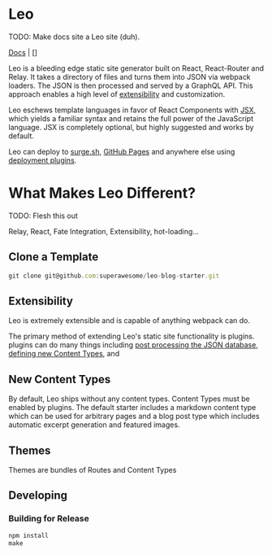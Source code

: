 # Leo

TODO: Make docs site a Leo site (duh).

[Docs](#TODO) | []

Leo is a bleeding edge static site generator built on React, React-Router and
Relay. It takes a directory of files and turns them into JSON via webpack
loaders. The JSON is then processed and served by a GraphQL API. This approach
enables a high level of [extensibility](#extensibility) and customization.

Leo eschews template languages in favor of React Components with
[JSX](https://facebook.github.io/react/docs/jsx-in-depth.html), which yields a
familiar syntax and retains the full power of the JavaScript language. JSX is completely optional, but highly suggested and works by default.

Leo can deploy to [surge.sh](http://surge.sh/), [GitHub
Pages](https://pages.github.com/) and anywhere else using [deployment
plugins](#deployment).

# What Makes Leo Different?

TODO: Flesh this out

Relay, React, Fate Integration, Extensibility, hot-loading...

## Clone a Template

```javascript
git clone git@github.com:superawesome/leo-blog-starter.git
```

## Extensibility

Leo is extremely extensible and is capable of anything webpack can do.

The primary method of extending Leo's static site functionality is plugins.
plugins can do many things including [post processing the JSON
database](#todo-search-plugin), [defining new Content
Types](#new-content-types), and

## New Content Types

By default, Leo ships without any content types. Content Types must be enabled
by plugins. The default starter includes a markdown content type which can be
used for arbitrary pages and a blog post type which includes automatic excerpt
generation and featured images.

## Themes

Themes are bundles of Routes and Content Types

## Developing

### Building for Release

```javascript
npm install
make
```
